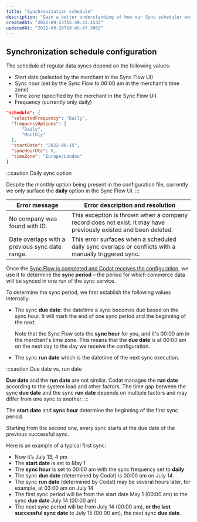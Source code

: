 ```yaml
---
title: "Synchronization schedule"
description: "Gain a better understanding of how our Sync scheduler works with the settings provided via the Sync Flow."
createdAt: "2022-09-23T15:49:23.153Z"
updatedAt: "2022-09-26T19:45:47.306Z"
---
```


## Synchronization schedule configuration

The schedule of regular data syncs depend on the following values:

- Start date (selected by the merchant in the Sync Flow UI)
- Sync hour (set by the Sync Flow to 00:00 am in the merchant's time zone)
- Time zone (specified by the merchant in the Sync Flow UI)
- Frequency (currently only daily)

```json
"schedule": {
  "selectedFrequency": "Daily",
  "frequencyOptions": [
      "Daily",
      "Monthly"
  ],
  "startDate": "2022-06-15",
  "syncHourUtc": 0,
  "timeZone": "Europe/London"
}

```

:::caution Daily sync option

Despite the monthly option being present in the configuration file, currently we only surface the **daily** option in the Sync Flow UI.
:::

| Error message | Error description and resolution |
|---|---|
| No company was found with ID. | This exception is thrown when a company record does not exist. It may have previously existed and been deleted. |
| Date overlaps with a previous sync date range. | This error surfaces when a scheduled daily sync overlaps or conflicts with a manually triggered sync. |

Once the [Sync Flow is completed and Codat receives the configuration](/sfc/build-with-sync-for-commerce/implementing-codats-no-code-merchant-configuration), we use it to determine the **sync period** – the period for which commerce data will be synced in one run of the sync service.

To determine the sync period, we first establish the following values internally:

- The sync **due date**: the datetime a sync becomes due based on the sync hour. It will mark the end of one sync period and the beginning of the next.

  Note that the Sync Flow sets the **sync hour** for you, and it's 00:00 am in the merchant's time zone. This means that the **due date** is at 00:00 am on the next day to the day we receive the configuration.

- The sync **run date** which is the datetime of the next sync execution.

:::caution Due date vs. run date

**Due date** and the **run date** are not similar. Codat manages the **run date** according to the system load and other factors. The time gap between the sync **due date** and the sync **run date** depends on multiple factors and may differ from one sync to another.
:::

The **start date** and **sync hour** determine the beginning of the first sync period.

Starting from the second one, every sync starts at the due date of the previous successful sync.

Here is an example of a typical first sync:

- Now it’s July 13, 4 pm
- The **start date** is set to May 1
- The **sync hour** is set to 00:00 am with the sync frequency set to **daily**
- The sync **due date** (determined by Codat) is 00:00 am on July 14
- The sync **run date** (determined by Codat) may be several hours later, for example, at 03:00 am on July 14
- The first sync period will be from the start date May 1 (00:00 am) to the sync **due date** July 14 (00:00 am)
- The next sync period will be from July 14 (00:00 am), **or the last successful sync date** to July 15 (00:00 am), the next sync **due date**.
